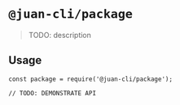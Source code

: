 # `@juan-cli/package`

> TODO: description

## Usage

```
const package = require('@juan-cli/package');

// TODO: DEMONSTRATE API
```
